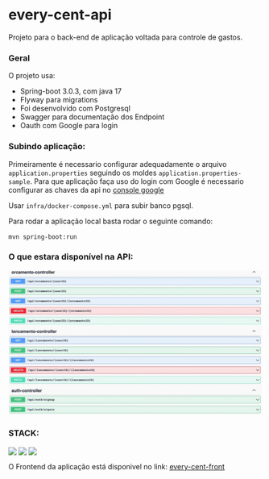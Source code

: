 # every-cent-api
Projeto para o back-end de aplicação voltada para controle de gastos.

### Geral

O projeto usa:
<ul>
    <li>Spring-boot 3.0.3, com java 17</li>
    <li>Flyway para migrations</li>
    <li>Foi desenvolvido com Postgresql</li>
    <li>Swagger para documentação dos Endpoint</li>
    <li>Oauth com Google para login</li>
</ul>

### Subindo aplicação:

Primeiramente é necessario configurar adequadamente o arquivo `application.properties` seguindo os moldes `application.properties-sample`. Para que aplicação faça uso do login com Google é necessario configurar as chaves da api no [console google](https://console.cloud.google.com/)


Usar `infra/docker-compose.yml` para subir banco pgsql.

Para rodar a aplicação local basta rodar o seguinte comando:

```
mvn spring-boot:run
```

### O que estara disponível na API:

![swagger](https://github.com/asreal089/every-cent-api/blob/master/src/main/resources/assets/126BB659-3865-45AA-B367-AE23E6A0959D_1_105_c.jpeg?raw=true)

### STACK:

<img align="center" src="https://img.shields.io/badge/PostgreSQL-316192?style=for-the-badge&logo=postgresql&logoColor=white"/>
<img align="center" src="https://img.shields.io/badge/Spring-6DB33F?style=for-the-badge&logo=spring&logoColor=white"/>
<img align="center" src="https://img.shields.io/badge/Docker-2CA5E0?style=for-the-badge&logo=docker&logoColor=white"/>

O Frontend da aplicação está disponivel no link: [every-cent-front](https://github.com/asreal089/every-cent-front)